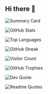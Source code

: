 ## Hi there 👋

<!--
**DeenaFaria/DeenaFaria** is a ✨ _special_ ✨ repository because its `README.md` (this file) appears on your GitHub profile.

Here are some ideas to get you started:

- 🔭 I’m currently working on ...
- 🌱 I’m currently learning ...
- 👯 I’m looking to collaborate on ...
- 🤔 I’m looking for help with ...
- 💬 Ask me about ...
- 📫 How to reach me: ...
- 😄 Pronouns: ...
- ⚡ Fun fact: ...
-->
![Summary Card](https://github-profile-summary-cards.vercel.app/api/cards/profile-details?username=DeenaFaria&theme=vue)

![GitHub Stats](https://github-readme-stats.vercel.app/api?username=DeenaFaria&show_icons=true&theme=dark)

![Top Languages](https://github-readme-stats.vercel.app/api/top-langs/?username=DeenaFaria&layout=compact&theme=dark)

![GitHub Streak](https://streak-stats.demolab.com?user=DeenaFaria&theme=dark)

![Visitor Count](https://komarev.com/ghpvc/?username=DeenaFaria&color=blue)

![GitHub Trophies](https://github-profile-trophy.vercel.app/?username=DeenaFaria&theme=gruvbox)

![Dev Quote](https://quotes-github-readme.vercel.app/api?type=horizontal&theme=dark)

![Readme Quotes](https://github-readme-quotes.herokuapp.com/quote?theme=dark)

